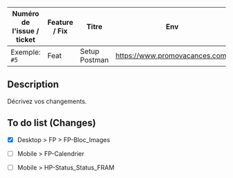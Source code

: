 | Numéro de l'issue / ticket  | Feature / Fix | Titre |  Env |
| --- | --- | --- | --- |
| Exemple: `#5` |  Feat | Setup Postman | https://www.promovacances.com/|



## Description


Décrivez vos changements.
<!-- Que fait cette pull request ? Pourquoi avons-nous fait ces changements ? Y a-t-il autre chose à noter ? -->



## To do list (Changes)


- [x] Desktop > FP > FP-Bloc_Images
- [ ] Mobile > FP-Calendrier
- [ ] Mobile > HP-Status_Status_FRAM  

